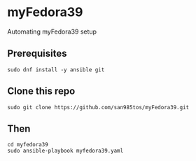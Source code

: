 # myFedora39
Automating myFedora39 setup



## Prerequisites

```
sudo dnf install -y ansible git
```

## Clone this repo

```
sudo git clone https://github.com/san985tos/myFedora39.git
```


## Then

```
cd myfedora39
sudo ansible-playbook myfedora39.yaml
```
